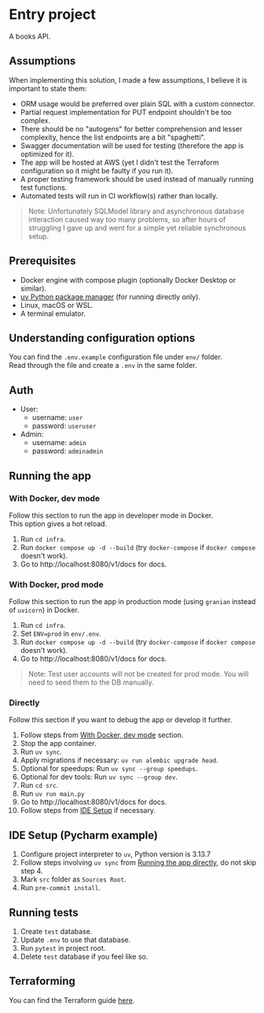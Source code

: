# Entry project

A books API.

## Assumptions

When implementing this solution, I made a few assumptions, I believe it is important to state them:

- ORM usage would be preferred over plain SQL with a custom connector.
- Partial request implementation for PUT endpoint shouldn't be too complex.
- There should be no "autogens" for better comprehension and lesser complexity, hence the list endpoints are a bit
  "spaghetti".
- Swagger documentation will be used for testing (therefore the app is optimized for it).
- The app will be hosted at AWS (yet I didn't test the Terraform configuration so it might be faulty if you run it).
- A proper testing framework should be used instead of manually running test functions.
- Automated tests will run in CI workflow(s) rather than locally.

> Note: Unfortunately SQLModel library and asynchronous database interaction caused way too many problems,
> so after hours of struggling I gave up and went for a simple yet reliable synchronous setup.

## Prerequisites

- Docker engine with compose plugin (optionally Docker Desktop or similar).
- [uv Python package manager](https://docs.astral.sh/uv/getting-started/installation/) (for running directly only).
- Linux, macOS or WSL.
- A terminal emulator.

## Understanding configuration options

You can find the `.env.example` configuration file under `env/` folder. \
Read through the file and create a `.env` in the same folder.

## Auth

- User:
  - username: `user`
  - password: `useruser`
- Admin:
  - username: `admin`
  - password: `adminadmin`

## Running the app

### With Docker, dev mode

Follow this section to run the app in developer mode in Docker. \
This option gives a hot reload.

1. Run `cd infra`.
2. Run `docker compose up -d --build` (try `docker-compose` if `docker compose` doesn't work).
3. Go to http://localhost:8080/v1/docs for docs.

### With Docker, prod mode

Follow this section to run the app in production mode (using `granian` instead of `uvicorn`) in Docker.

1. Run `cd infra`.
2. Set `ENV=prod` in `env/.env`.
3. Run `docker compose up -d --build` (try `docker-compose` if `docker compose` doesn't work).
4. Go to http://localhost:8080/v1/docs for docs.

> Note: Test user accounts will not be created for prod mode. You will need to seed them to the DB manually.

### Directly

Follow this section if you want to debug the app or develop it further.

1. Follow steps from [With Docker, dev mode](#with-docker-dev-mode) section.
2. Stop the app container.
3. Run `uv sync`.
4. Apply migrations if necessary: `uv run alembic upgrade head`.
5. Optional for speedups: Run `uv sync --group speedups`.
6. Optional for dev tools: Run `uv sync --group dev`.
7. Run `cd src`.
8. Run `uv run main.py`
9. Go to http://localhost:8080/v1/docs for docs.
10. Follow steps from [IDE Setup](#ide-setup-pycharm-example) if necessary.

## IDE Setup (Pycharm example)

1. Configure project interpreter to `uv`, Python version is 3.13.7
2. Follow steps involving `uv sync` from [Running the app directly](#directly), do not skip step 4.
3. Mark `src` folder as `Sources Root`.
4. Run `pre-commit install`.

## Running tests

1. Create `test` database.
2. Update `.env` to use that database.
3. Run `pytest` in project root.
4. Delete `test` database if you feel like so.

## Terraforming

You can find the Terraform guide [here](infra/terraform/README.md).
